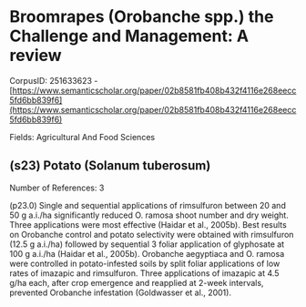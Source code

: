 # Broomrapes (Orobanche spp.) the Challenge and Management: A review

CorpusID: 251633623 - [https://www.semanticscholar.org/paper/02b8581fb408b432f4116e268eecc5fd6bb839f6](https://www.semanticscholar.org/paper/02b8581fb408b432f4116e268eecc5fd6bb839f6)

Fields: Agricultural And Food Sciences

## (s23) Potato (Solanum tuberosum)
Number of References: 3

(p23.0) Single and sequential applications of rimsulfuron between 20 and 50 g a.i./ha significantly reduced O. ramosa shoot number and dry weight. Three applications were most effective (Haidar et al., 2005b). Best results on Orobanche control and potato selectivity were obtained with rimsulfuron (12.5 g a.i./ha) followed by sequential 3 foliar application of glyphosate at 100 g a.i./ha (Haidar et al., 2005b). Orobanche aegyptiaca and O. ramosa were controlled in potato-infested soils by split foliar applications of low rates of imazapic and rimsulfuron. Three applications of imazapic at 4.5 g/ha each, after crop emergence and reapplied at 2-week intervals, prevented Orobanche infestation (Goldwasser et al., 2001).
